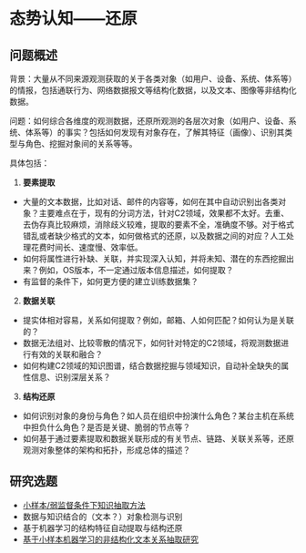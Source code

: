
# 态势认知——还原

## 问题概述

背景：大量从不同来源观测获取的关于各类对象（如用户、设备、系统、体系等）的情报，包括通联行为、网络数据报文等结构化数据，以及文本、图像等非结构化数据。

问题：如何综合各维度的观测数据，还原所观测的各层次对象（如用户、设备、系统、体系等）的事实？包括如何发现有对象存在，了解其特征（画像）、识别其类型与角色、挖掘对象间的关系等等。

具体包括：
1. **要素提取**
 - 大量的文本数据，比如对话、邮件的内容等，如何在其中自动识别出各类对象？主要难点在于，现有的分词方法，针对C2领域，效果都不太好。去重、去伪存真比较麻烦，消除歧义较难，提取的要素不全，准确度不够。对于格式错乱或者缺少格式的文本，如何做格式的还原，以及数据之间的对应？人工处理花费时间长、速度慢、效率低。
 - 如何将属性进行补缺、关联，并实现深入认知，并将未知、潜在的东西挖掘出来？例如，OS版本，不一定通过版本信息描述，如何提取？
 - 有监督的条件下，如何更方便的建立训练数据集？

2. **数据关联**
 - 提实体相对容易，关系如何提取？例如，邮箱、人如何匹配？如何认为是关联的？
 - 数据无法组对、比较零散的情况下，如何针对特定的C2领域，将观测数据进行有效的关联和融合？
 - 如何构建C2领域的知识图谱，结合数据挖掘与领域知识，自动补全缺失的属性信息、识别深层关系？

3. **结构还原**
 - 如何识别对象的身份与角色？如人员在组织中扮演什么角色？某台主机在系统中担负什么角色？是否是关键、脆弱的节点等？
 - 如何基于通过要素提取和数据关联形成的有关节点、链路、关联关系等，还原观测对象整体的架构和拓扑，形成总体的描述？


## 研究选题
 - [小样本/弱监督条件下知识抽取方法](./SA_Uncover_Knowledge.md)
 - 数据与知识结合的（文本？）对象检测与识别
 - 基于机器学习的结构特征自动提取与结构还原
 - [基于小样本机器学习的非结构化文本关系抽取研究](./SA_Uncover_RE.md)
